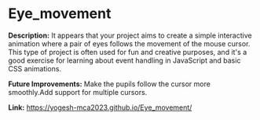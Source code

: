 # Eye_movement

**Description:** It appears that your project aims to create a simple interactive animation where a pair of eyes follows the movement of the mouse cursor. 
This type of project is often used for fun and creative purposes, 
and it's a good exercise for learning about event handling in JavaScript and basic CSS animations.

**Future Improvements:** Make the pupils follow the cursor more smoothly.Add support for multiple cursors.

**Link:** https://yogesh-mca2023.github.io/Eye_movement/
